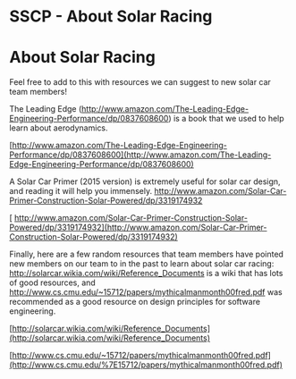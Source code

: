 # SSCP - About Solar Racing

# About Solar Racing

Feel free to add to this with resources we can suggest to new solar car team members!

The Leading Edge (http://www.amazon.com/The-Leading-Edge-Engineering-Performance/dp/0837608600) is a book that we used to help learn about aerodynamics.

[http://www.amazon.com/The-Leading-Edge-Engineering-Performance/dp/0837608600](http://www.amazon.com/The-Leading-Edge-Engineering-Performance/dp/0837608600)

A Solar Car Primer (2015 version) is extremely useful for solar car design, and reading it will help you immensely. http://www.amazon.com/Solar-Car-Primer-Construction-Solar-Powered/dp/3319174932

[ http://www.amazon.com/Solar-Car-Primer-Construction-Solar-Powered/dp/3319174932](http://www.amazon.com/Solar-Car-Primer-Construction-Solar-Powered/dp/3319174932)

Finally, here are a few random resources that team members have pointed new members on our team to in the past to learn about solar car racing: http://solarcar.wikia.com/wiki/Reference_Documents is a wiki that has lots of good resources, and http://www.cs.cmu.edu/~15712/papers/mythicalmanmonth00fred.pdf was recommended as a good resource on design principles for software engineering. 

[http://solarcar.wikia.com/wiki/Reference_Documents](http://solarcar.wikia.com/wiki/Reference_Documents)

[http://www.cs.cmu.edu/~15712/papers/mythicalmanmonth00fred.pdf](http://www.cs.cmu.edu/%7E15712/papers/mythicalmanmonth00fred.pdf)

